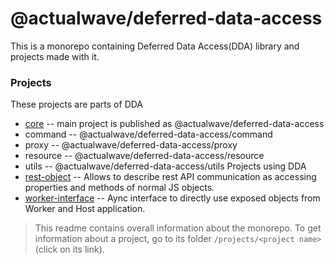 # @actualwave/deferred-data-access

This is a monorepo containing Deferred Data Access(DDA) library and projects made with it.

### Projects
These projects are parts of DDA
 * [core](https://github.com/burdiuz/js-deferred-data-access/tree/master/packages/core) -- main project is published as @actualwave/deferred-data-access
 * command -- @actualwave/deferred-data-access/command
 * proxy -- @actualwave/deferred-data-access/proxy
 * resource -- @actualwave/deferred-data-access/resource
 * utils -- @actualwave/deferred-data-access/utils
Projects using DDA
 * [rest-object](https://github.com/burdiuz/js-deferred-data-access/tree/master/packages/rest-object) -- Allows to describe rest API communication as accessing properties and methods of normal JS objects.
 * [worker-interface](https://github.com/burdiuz/js-deferred-data-access/tree/master/packages/worker-interface) -- Aync interface to directly use exposed objects from Worker and Host application.

 > This readme contains overall information about the monorepo. To get information about a project, go to its folder `/projects/<project name>`(click on its link).